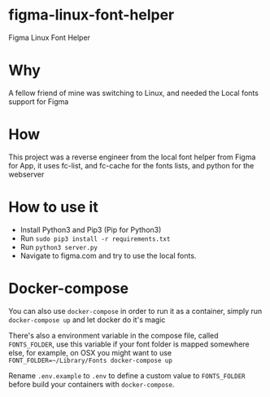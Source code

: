 # figma-linux-font-helper
Figma Linux Font Helper

# Why

A fellow friend of mine was switching to Linux, and needed the Local fonts support for Figma

# How

This project was a reverse engineer from the local font helper from Figma for App, it uses fc-list, and fc-cache for the fonts lists, and python for the webserver

# How to use it

* Install Python3 and Pip3 (Pip for Python3)
* Run `sudo pip3 install -r requirements.txt`
* Run `python3 server.py`
* Navigate to figma.com and try to use the local fonts.


# Docker-compose

You can also use `docker-compose` in order to run it as a container, simply run `docker-compose up` and let docker do it's magic

There's also a environment variable in the compose file, called `FONTS_FOLDER`, use this variable if your font folder is mapped somewhere else, for example, on OSX you might want to use `FONT_FOLDER=~/Library/Fonts docker-compose up`

Rename `.env.example` to `.env` to define a custom value to `FONTS_FOLDER` before build your containers with `docker-compose`.